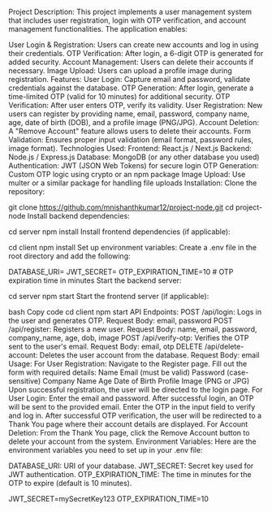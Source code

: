 Project Description:
This project implements a user management system that includes user registration, login with OTP verification, and account management functionalities. The application enables:

User Login & Registration: Users can create new accounts and log in using their credentials.
OTP Verification: After login, a 6-digit OTP is generated for added security.
Account Management: Users can delete their accounts if necessary.
Image Upload: Users can upload a profile image during registration.
Features:
User Login: Capture email and password, validate credentials against the database.
OTP Generation: After login, generate a time-limited OTP (valid for 10 minutes) for additional security.
OTP Verification: After user enters OTP, verify its validity.
User Registration: New users can register by providing name, email, password, company name, age, date of birth (DOB), and a profile image (PNG/JPG).
Account Deletion: A "Remove Account" feature allows users to delete their accounts.
Form Validation: Ensures proper input validation (email format, password rules, image format).
Technologies Used:
Frontend: React.js / Next.js
Backend: Node.js / Express.js
Database: MongoDB (or any other database you used)
Authentication: JWT (JSON Web Tokens) for secure login
OTP Generation: Custom OTP logic using crypto or an npm package
Image Upload: Use multer or a similar package for handling file uploads
Installation:
Clone the repository:

git clone https://github.com/mnishanthkumar12/project-node.git
cd project-node
Install backend dependencies:

cd server
npm install
Install frontend dependencies (if applicable):

cd client
npm install
Set up environment variables: Create a .env file in the root directory and add the following:

DATABASE_URI=<your-database-uri>
JWT_SECRET=<your-jwt-secret-key>
OTP_EXPIRATION_TIME=10  # OTP expiration time in minutes
Start the backend server:

cd server
npm start
Start the frontend server (if applicable):

bash
Copy code
cd client
npm start
API Endpoints:
POST /api/login: Logs in the user and generates OTP.
Request Body: email, password
POST /api/register: Registers a new user.
Request Body: name, email, password, company_name, age, dob, image
POST /api/verify-otp: Verifies the OTP sent to the user's email.
Request Body: email, otp
DELETE /api/delete-account: Deletes the user account from the database.
Request Body: email
Usage:
For User Registration:
Navigate to the Register page.
Fill out the form with required details:
Name
Email (must be valid)
Password (case-sensitive)
Company Name
Age
Date of Birth
Profile Image (PNG or JPG)
Upon successful registration, the user will be directed to the login page.
For User Login:
Enter the email and password.
After successful login, an OTP will be sent to the provided email.
Enter the OTP in the input field to verify and log in.
After successful OTP verification, the user will be redirected to a Thank You page where their account details are displayed.
For Account Deletion:
From the Thank You page, click the Remove Account button to delete your account from the system.
Environment Variables:
Here are the environment variables you need to set up in your .env file:

DATABASE_URI: URI of your database.
JWT_SECRET: Secret key used for JWT authentication.
OTP_EXPIRATION_TIME: The time in minutes for the OTP to expire (default is 10 minutes).


JWT_SECRET=mySecretKey123
OTP_EXPIRATION_TIME=10
